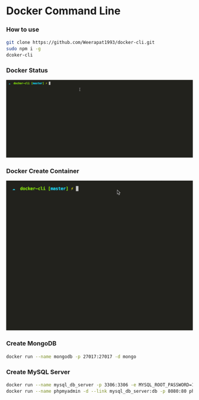 # Docker Command Line


### How to use
```sh
git clone https://github.com/Weerapat1993/docker-cli.git
sudo npm i -g
dcoker-cli
```

### Docker Status

![Docker Status](./docs/docker-status.gif)

### Docker Create Container

![Docker Create Container](./docs/docker-create-container.gif)

### Create MongoDB
```sh
docker run --name mongodb -p 27017:27017 -d mongo
```
### Create MySQL Server
```sh
docker run --name mysql_db_server -p 3306:3306 -e MYSQL_ROOT_PASSWORD=1234 -d mysql
docker run --name phpmyadmin -d --link mysql_db_server:db -p 8080:80 phpmyadmin/phpmyadmin
```


